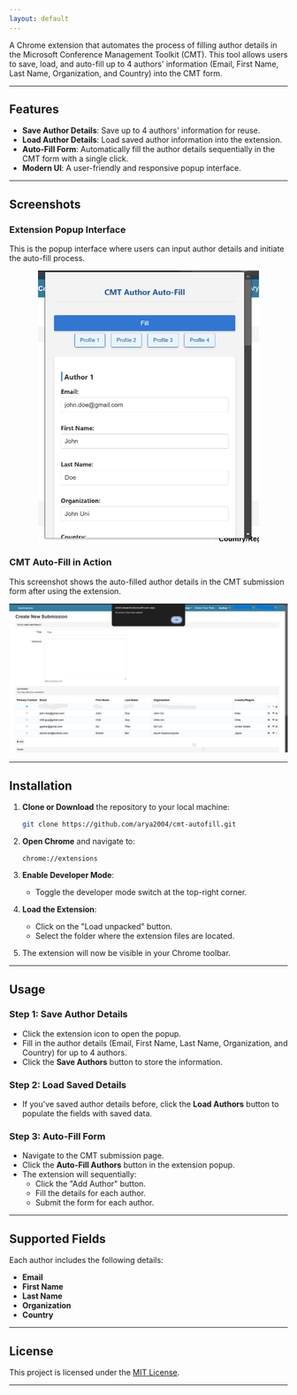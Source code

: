 ```yaml
---
layout: default
---
```


A Chrome extension that automates the process of filling author details in the Microsoft Conference Management Toolkit (CMT). This tool allows users to save, load, and auto-fill up to 4 authors' information (Email, First Name, Last Name, Organization, and Country) into the CMT form.

---

## **Features**

- **Save Author Details**: Save up to 4 authors' information for reuse.
- **Load Author Details**: Load saved author information into the extension.
- **Auto-Fill Form**: Automatically fill the author details sequentially in the CMT form with a single click.
- **Modern UI**: A user-friendly and responsive popup interface.

---

## **Screenshots**

### **Extension Popup Interface**

This is the popup interface where users can input author details and initiate the auto-fill process.

<div style="text-align: center;">
    <img src="./images/ext.png" alt="Extension Popup" width="400">
</div>


### **CMT Auto-Fill in Action**

This screenshot shows the auto-filled author details in the CMT submission form after using the extension.

![Auto-Filled Form](./images/after.png)

---

## **Installation**

1. **Clone or Download** the repository to your local machine:

   ```bash
   git clone https://github.com/arya2004/cmt-autofill.git
   ```

2. **Open Chrome** and navigate to:

   ```
   chrome://extensions
   ```

3. **Enable Developer Mode**:
   - Toggle the developer mode switch at the top-right corner.

4. **Load the Extension**:
   - Click on the "Load unpacked" button.
   - Select the folder where the extension files are located.

5. The extension will now be visible in your Chrome toolbar.

---

## **Usage**

### **Step 1: Save Author Details**
- Click the extension icon to open the popup.
- Fill in the author details (Email, First Name, Last Name, Organization, and Country) for up to 4 authors.
- Click the **Save Authors** button to store the information.

### **Step 2: Load Saved Details**
- If you've saved author details before, click the **Load Authors** button to populate the fields with saved data.

### **Step 3: Auto-Fill Form**
- Navigate to the CMT submission page.
- Click the **Auto-Fill Authors** button in the extension popup.
- The extension will sequentially:
  - Click the "Add Author" button.
  - Fill the details for each author.
  - Submit the form for each author.

---

## **Supported Fields**

Each author includes the following details:
- **Email**
- **First Name**
- **Last Name**
- **Organization**
- **Country**

---

## **License**

This project is licensed under the [MIT License](LICENSE).

---
